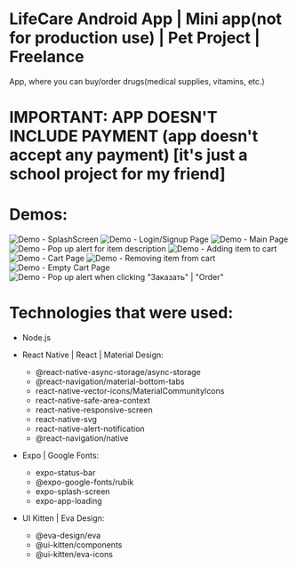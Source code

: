 # LifeCare Android App | Mini app(not for production use) | Pet Project | Freelance
App, where you can buy/order drugs(medical supplies, vitamins, etc.)

# IMPORTANT: APP DOESN'T INCLUDE PAYMENT (app doesn't accept any payment) [it's just a school project for my friend]


# Demos:
![Demo - SplashScreen](https://user-images.githubusercontent.com/69082498/172141656-02c02528-dee4-43b3-bf91-37cd5d89c631.png)
![Demo - Login/Signup Page](https://user-images.githubusercontent.com/69082498/172141819-13346d30-678c-46bc-8230-7d3ceccba9d9.png)
![Demo - Main Page](https://user-images.githubusercontent.com/69082498/172141971-afdf4b50-a95e-4a72-bb0c-d0df8afbded4.png)
![Demo - Pop up alert for item description](https://user-images.githubusercontent.com/69082498/172142052-ff91c048-4fb1-49c7-ad7d-0a2a5703c5c5.png)
![Demo - Adding item to cart](https://user-images.githubusercontent.com/69082498/172142127-bd3df554-ab71-45fb-9d7b-198de5864b89.png)
![Demo - Cart Page](https://user-images.githubusercontent.com/69082498/172142192-8337bd90-caf0-41c2-b8bb-39fe9d29ee1c.png)
![Demo - Removing item from cart](https://user-images.githubusercontent.com/69082498/172142203-be7c9ef7-405b-4c92-99c8-b4855226f871.png)
![Demo - Empty Cart Page](https://user-images.githubusercontent.com/69082498/172142253-3b4c506e-1716-4de3-8a46-ca7aba3a2ceb.png)
![Demo - Pop up alert when clicking "Заказать" | "Order"](https://user-images.githubusercontent.com/69082498/172142332-f6cfff4a-0afb-436b-9a9c-cc184897df75.png)


# Technologies that were used:
 - Node.js

 - React Native | React | Material Design:
   - @react-native-async-storage/async-storage
   - @react-navigation/material-bottom-tabs
   - react-native-vector-icons/MaterialCommunityIcons
   - react-native-safe-area-context
   - react-native-responsive-screen
   - react-native-svg
   - react-native-alert-notification
   - @react-navigation/native

 - Expo | Google Fonts:
   - expo-status-bar
   - @expo-google-fonts/rubik
   - expo-splash-screen
   - expo-app-loading

 - UI Kitten | Eva Design:
   - @eva-design/eva
   - @ui-kitten/components
   - @ui-kitten/eva-icons
